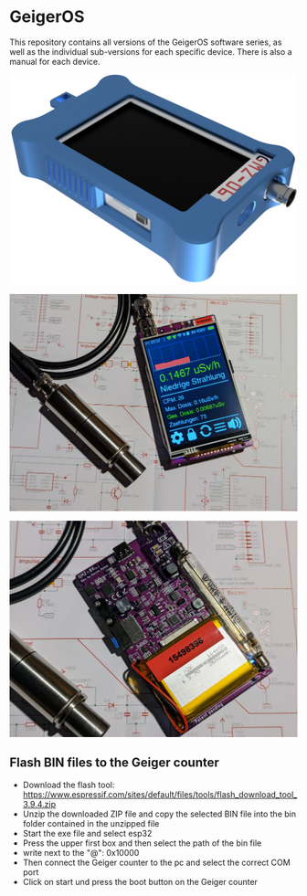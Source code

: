 # GeigerOS
This repository contains all versions of the GeigerOS software series, as well as the individual sub-versions for each specific device. There is also a manual for each device.

![GMZ-06](https://github.com/codemarv42/GeigerOS/blob/main/Media/GMZ-06/45f2f34d-e694-44c8-a4c1-240a93af9476.PNG?raw=true)

![GMZ-06](https://github.com/codemarv42/GeigerOS/blob/main/Media/GMZ-06/PXL_20230520_192320395~2.jpg)


![GMZ-06](https://github.com/codemarv42/GeigerOS/blob/main/Media/GMZ-06/PXL_20230520_192428262~2.jpg)

## Flash BIN files to the Geiger counter

- Download the flash tool: https://www.espressif.com/sites/default/files/tools/flash_download_tool_3.9.4.zip
- Unzip the downloaded ZIP file and copy the selected BIN file into the bin folder contained in the unzipped file
- Start the exe file and select esp32
- Press the upper first box and then select the path of the bin file
- write next to the "@": 0x10000
- Then connect the Geiger counter to the pc and select the correct COM port
- Click on start und press the boot button on the Geiger counter
